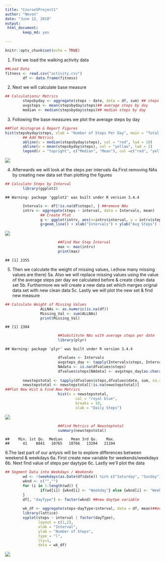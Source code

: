 ```yaml
---
title: "Course5Project1"
author: "Nevon"
date: "June 12, 2018"
output:
 html_document:
        keep_md: yes
  
---
```



```r
knitr::opts_chunk$set(echo = TRUE)
```

1. First we load the walking activity data

```r
##Load Data
fitness <- read.csv("activity.csv")
        df <- data.frame(fitness)
```
2. Next we will calculate base measure

```r
## Calculations/ Metrics
        stepsbyday <- aggregate(steps ~ date, data = df, sum) ## steps per day
        avgsteps <- mean(stepsbyday$steps)## average steps by day
        median <- median(stepsbyday$steps)## median steps by day
```
3. Following the base measures we plot the average steps by day 

```r
##Plot Histogram & Report Figures
hist(stepsbyday$steps, xlab = "Number of Steps Per Day", main = "Total Steps Per Day", breaks = 4, col = "royal blue") 
        ## Add Metrics
        abline(v = median(stepsbyday$steps), col = "red", lwd = 10)
        abline(v = mean(stepsbyday$steps), col = "yellow", lwd = 2)
        legend(x = "topright", c("Median", "Mean"), col =c("red", "yellow"), lwd = c(2, 2, 2 ))
```

![](PA1_template_files/figure-html/unnamed-chunk-3-1.png)<!-- -->

4. Afterwards we will look at the steps per intervals 4a.First removing NAs by creating new data set than plotting the figures


```r
## Calculate Steps by Interval
        library(ggplot2)
```

```
## Warning: package 'ggplot2' was built under R version 3.4.4
```

```r
        Intervals <- df[!is.na(df$steps), ] ##remove NAs
        intrv <- aggregate(steps ~ interval, data = Intervals, mean)
                ## Create Plot
                g <- ggplot(intrv, aes(x=intrv$interval, y = intrv$steps), xlab = "Intervals", ylab = "Avg Steps")
                g+geom_line() + xlab("Intervals") + ylab("Avg Steps") + ggtitle("Avg number of Stepgs by Intervals")
```

![](PA1_template_files/figure-html/unnamed-chunk-4-1.png)<!-- -->

```r
                        ##Find Max Step Interval
                        max <- max(intrv)
                        print(max)
```

```
## [1] 2355
```
5. Then we calculate the weight of missing values, i.e(how many missing values are there)
5a. Also we will replace missing values using the value of the average steps per day we calculated before &                create clean data set
5b. Furthermore we will create a new data set which merges orignal data set with new clean data
5c. Lastly we will plot the new set & find new measure
        

```r
## Calculate Weight of Missing Values
                ALLNAs <- as.numeric(is.na(df)) 
                Missing_Val <- sum(ALLNAs)
                print(Missing_Val)
```

```
## [1] 2304
```

```r
                        ##Substitute NAs with average steps per date
                        library(plyr)
```

```
## Warning: package 'plyr' was built under R version 3.4.4
```

```r
                        dfvalues <- Intervals
                        avgsteps_day <- tapply(Intervals$steps, Intervals$interval, mean, na.rm = TRUE, simplify = T)
                        NAdata <- is.na(dfvalues$steps)
                        dfvalues$steps[NAdata] <- avgsteps_day[as.character(dfvalues$interval[NAdata])]
                        
        newstepstotal <- tapply(dfvalues$steps,dfvalues$date, sum, na.rm = TRUE, simplify = T) ## New data Frame
        newstepstotal <- newstepstotal[!is.na(newstepstotal)]
##Plot New Hist & Find New Metrics
                        hist(x = newstepstotal,
                                col = "royal blue",
                                breaks = 10,
                                xlab = "Daily Steps")
```

![](PA1_template_files/figure-html/unnamed-chunk-5-1.png)<!-- -->

```r
                        ##Find Metrics of Newsteptotal
                        summary(newstepstotal)
```

```
##    Min. 1st Qu.  Median    Mean 3rd Qu.    Max. 
##      41    8841   10765   10766   13294   21194
```
6.The last part of our anlysis will be to explore differences between weekend & weekdays
                6a. First create new variable for weekends/weekdays
                6b. Next find value of steps per daytype
                6c. Lastly we'll plot the data

```r
## Segment Data into Weekdays / Weekends
        wd <- !(weekdays(as.Date(df$date)) %in% c("Saturday", "Sunday"))
        wknd <- c("","")
        for (i in 1:length(wd)) {
                if(wd[i]) {wknd[i] <- "Weekday"} else {wknd[i] <- "Weekend"}
        }
        df[, "dayType"] <- factor(wknd) ##new daytpe variable
        
        wk_df <- aggregate(steps~dayType+interval, data = df, mean)##average steps per daytype
        library(lattice)
        xyplot(steps ~ interval | factor(dayType),
               layout = c(1,2),
               xlab = "Interval",
               ylab = "Number of Steps",
               type = "l",
               lty=1,
               data = wk_df)
```

![](PA1_template_files/figure-html/unnamed-chunk-6-1.png)<!-- -->

        
